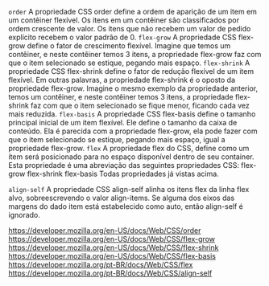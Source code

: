 `order`
    A propriedade CSS order define a ordem de aparição de um item em um contêiner flexível. Os itens em um contêiner são classificados por ordem crescente de valor. Os itens que não recebem um valor de pedido explícito recebem o valor padrão de 0.
`flex-grow`
    A propriedade CSS flex-grow define o fator de crescimento flexível. Imagine que temos um contêiner, e neste contêiner temos 3 itens, a propriedade flex-grow faz com que o item selecionado se estique, pegando mais espaço.
`flex-shrink` 
    A propriedade CSS flex-shrink define o fator de redução flexível de um item flexível. Em outras palavras, a propriedade flex-shrink é o oposto da propriedade flex-grow. Imagine o mesmo exemplo da propriedade anterior, temos um contêiner, e neste contêiner temos 3 itens, a propriedade flex-shrink faz com que o item selecionado se fique menor, ficando cada vez mais reduzida.
`flex-basis` 
    A propriedade CSS flex-basis define o tamanho principal inicial de um item flexível. Ele define o tamanho da caixa de conteúdo. Ela é parecida com a propriedade flex-grow, ela pode fazer com que o item selecionado se estique, pegando mais espaço, igual a propriedade flex-grow.
`flex`
    A propriedade flex do CSS, define como um ítem será posicionado para no espaço disponível dentro de seu container.
    Esta propriedade é uma abreviação das seguintes propriedades CSS:
        flex-grow
        flex-shrink
        flex-basis
    Todas propriedades já vistas acima.

`align-self`
    A propriedade CSS align-self alinha os itens flex da linha flex alvo, sobreescrevendo o valor align-items. Se alguma dos eixos das margens do dado item está estabelecido como auto, então align-self é ignorado.


https://developer.mozilla.org/en-US/docs/Web/CSS/order
https://developer.mozilla.org/en-US/docs/Web/CSS/flex-grow
https://developer.mozilla.org/en-US/docs/Web/CSS/flex-shrink
https://developer.mozilla.org/en-US/docs/Web/CSS/flex-basis
https://developer.mozilla.org/pt-BR/docs/Web/CSS/flex
https://developer.mozilla.org/pt-BR/docs/Web/CSS/align-self